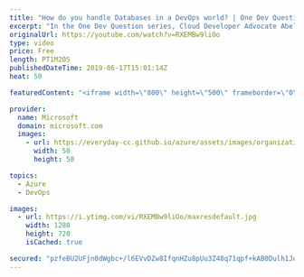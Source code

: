 ```yaml
---
title: "How do you handle Databases in a DevOps world? | One Dev Question: Abel Wang"
excerpt: "In the One Dev Question series, Cloud Developer Advocate Abel Wang explains how Azure DevOps provides developer services to support teams to plan work, collaborate on code development, and build and deploy applications. In this video, Abel explains how databases fit into the DevOps world.   Get more"
originalUrl: https://youtube.com/watch?v=RXEMBw9liOo
type: video
price: Free
length: PT1M20S
publishedDateTime: 2019-06-17T15:01:14Z
heat: 50

featuredContent: "<iframe width=\"800\" height=\"500\" frameborder=\"0\" src=\"https://www.youtube.com/embed/RXEMBw9liOo\" allow=\"accelerometer; autoplay; encrypted-media; gyroscope; picture-in-picture\" allowfullscreen></iframe>"

provider:
  name: Microsoft
  domain: microsoft.com
  images:
    - url: https://everyday-cc.github.io/azure/assets/images/organizations/microsoft.com-50x50.jpg
      width: 50
      height: 50

topics:
  - Azure
  - DevOps

images:
  - url: https://i.ytimg.com/vi/RXEMBw9liOo/maxresdefault.jpg
    width: 1280
    height: 720
    isCached: true

secured: "pzfeBU2UFjn0dWgbc+/l6EVvDZw8IfqnHZu8pUu3Z48q71qpf+kAB0Dulh1JoixijpSKoqI/LapZdejnJMxVAW4xVBCcrNJKJYuHyvzRMjLKiFfLorr6SJd8E3OTPXlTvaIRwn06ilgUXc2lJmXEYl75Uuvm7rgH2SL9D+VmOWUpn/D1j2QPcx/THHc9b2EJSmugbIwtsQyZF6SZTxJmpuc6EU+bhjDSM2rDJtuvqJaFIPQcR7jRq1wFf++klQIxsWyyKr4fMSryTIveuL3/cF/d0ZgzrGYZ9KhAkOdJYk9UnmH/YAW1BZ60gQblJjB53drY9FVPv6QJXqtlm2mzVNEd32rgFJh52IIemuj9OfVhLSXB8cmESrSWVkVpIlMIqQ9UrxcBHMu9fjil2YqfJfKKUEMcbH007Xz+cBHqbHU=;X+d8ccOMV04EstNIWJ75iA=="
---
```


